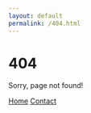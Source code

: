 ```yaml
---
layout: default
permalink: /404.html
---
```


# 404

Sorry, page not found!

<a href="{{ site.baseurl }}/" class="btn btn-outline-primary">Home</a>
<a href="{{ site.baseurl }}/contact/" class="btn btn-outline-primary">Contact</a>

